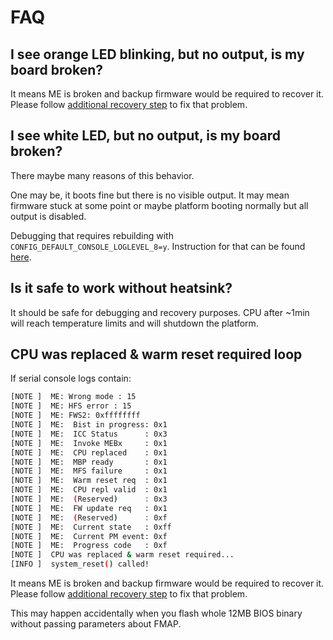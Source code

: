 # FAQ

## I see orange LED blinking, but no output, is my board broken?

It means ME is broken and backup firmware would be required to recover it.
Please follow [additional recovery step](./recovery.md#optional-step-7-flash-8mb-me-part)
to fix that problem.

## I see white LED, but no output, is my board broken?

There maybe many reasons of this behavior.

One may be, it boots fine but there is no visible output. It may mean firmware
stuck at some point or maybe platform booting normally but all output is
disabled.

Debugging that requires rebuilding with `CONFIG_DEFAULT_CONSOLE_LOGLEVEL_8=y`.
Instruction for that can be found
[here](./building-manual.md#debug-build).

## Is it safe to work without heatsink?

It should be safe for debugging and recovery purposes. CPU after ~1min will
reach temperature limits and will shutdown the platform.

## CPU was replaced & warm reset required loop

If serial console logs contain:

```bash
[NOTE ]  ME: Wrong mode : 15
[NOTE ]  ME: HFS error : 15
[NOTE ]  ME: FWS2: 0xffffffff
[NOTE ]  ME:  Bist in progress: 0x1
[NOTE ]  ME:  ICC Status      : 0x3
[NOTE ]  ME:  Invoke MEBx     : 0x1
[NOTE ]  ME:  CPU replaced    : 0x1
[NOTE ]  ME:  MBP ready       : 0x1
[NOTE ]  ME:  MFS failure     : 0x1
[NOTE ]  ME:  Warm reset req  : 0x1
[NOTE ]  ME:  CPU repl valid  : 0x1
[NOTE ]  ME:  (Reserved)      : 0x3
[NOTE ]  ME:  FW update req   : 0x1
[NOTE ]  ME:  (Reserved)      : 0xf
[NOTE ]  ME:  Current state   : 0xff
[NOTE ]  ME:  Current PM event: 0xf
[NOTE ]  ME:  Progress code   : 0xf
[NOTE ]  CPU was replaced & warm reset required...
[INFO ]  system_reset() called!
```

It means ME is broken and backup firmware would be required to recover it.
Please follow [additional recovery
step](recovery.md#optional-step-7-flash-8mb-me-part)
to fix that problem.

This may happen accidentally when you flash whole 12MB BIOS binary without
passing parameters about FMAP.
